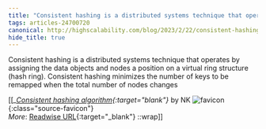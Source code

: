 ```yaml
---
title: "Consistent hashing is a distributed systems technique that operates by ..."
tags: articles-24700720
canonical: http://highscalability.com/blog/2023/2/22/consistent-hashing-algorithm.html
hide_title: true
---
```


Consistent hashing is a distributed systems technique that operates by assigning the data objects and nodes a position on a virtual ring structure (hash ring). Consistent hashing minimizes the number of keys to be remapped when the total number of nodes changes


[[<cite>_[Consistent hashing algorithm](http://highscalability.com/blog/2023/2/22/consistent-hashing-algorithm.html){:target="_blank"}_</cite> by NK ![favicon](https://s2.googleusercontent.com/s2/favicons?domain=highscalability.com){:class="source-favicon"}<br>
_More_: [Readwise URL](https://readwise.io/open/481274484){:target="_blank"}
::wrap]]